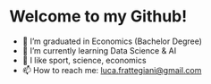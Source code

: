 # Welcome to my Github! 

- 🔭 I’m graduated in Economics (Bachelor Degree)
- 🌱 I’m currently learning Data Science & AI 
- 💬 I like sport, science, economics
- 📫 How to reach me: luca.frattegiani@gmail.com

<!--
**Luca-Frattegiani/Luca-Frattegiani** is a ✨ _special_ ✨ repository because its `README.md` (this file) appears on your GitHub profile.

Here are some ideas to get you started:

- 🔭 I’m currently working on ...
- 🌱 I’m currently learning ...
- 👯 I’m looking to collaborate on ...
- 🤔 I’m looking for help with ...
- 💬 Ask me about ...
- 📫 How to reach me: ...
- 😄 Pronouns: ...
- ⚡ Fun fact: ...
-->
